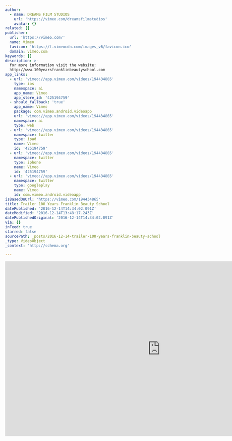 ```yaml
---
author:
  - name: DREAMS FILM STUDIOS
    url: 'https://vimeo.com/dreamsfilmstudios'
    avatar: {}
related: []
publisher:
  url: 'https://vimeo.com/'
  name: Vimeo
  favicon: 'https://f.vimeocdn.com/images_v6/favicon.ico'
  domain: vimeo.com
keywords: []
description: >-
  for more information visit the website:
  http://www.100yearsfranklinbeautyschool.com
app_links:
  - url: 'vimeo://app.vimeo.com/videos/194434865'
    type: ios
    namespace: ai
    app_name: Vimeo
    app_store_id: '425194759'
  - should_fallback: 'true'
    app_name: Vimeo
    package: com.vimeo.android.videoapp
    url: 'vimeo://app.vimeo.com/videos/194434865'
    namespace: ai
    type: web
  - url: 'vimeo://app.vimeo.com/videos/194434865'
    namespace: twitter
    type: ipad
    name: Vimeo
    id: '425194759'
  - url: 'vimeo://app.vimeo.com/videos/194434865'
    namespace: twitter
    type: iphone
    name: Vimeo
    id: '425194759'
  - url: 'vimeo://app.vimeo.com/videos/194434865'
    namespace: twitter
    type: googleplay
    name: Vimeo
    id: com.vimeo.android.videoapp
isBasedOnUrl: 'https://vimeo.com/194434865'
title: Trailer 100 Years Franklin Beauty School
datePublished: '2016-12-14T14:34:02.091Z'
dateModified: '2016-12-14T13:48:17.243Z'
datePublishedOriginal: '2016-12-14T14:34:02.091Z'
via: {}
inFeed: true
starred: false
sourcePath: _posts/2016-12-14-trailer-100-years-franklin-beauty-school.md
_type: VideoObject
_context: 'http://schema.org'

---
```

<iframe src="https://cdn.embedly.com/widgets/media.html?src=https%3A%2F%2Fplayer.vimeo.com%2Fvideo%2F194434865&amp;url=https%3A%2F%2Fvimeo.com%2F194434865&amp;image=https%3A%2F%2Fi.vimeocdn.com%2Fvideo%2F606395030_1280.jpg&amp;key=b7d04c9b404c499eba89ee7072e1c4f7&amp;type=text%2Fhtml&amp;schema=vimeo" width="1000" height="563" scrolling="no" frameborder="0" allowfullscreen="" style=""></iframe>
